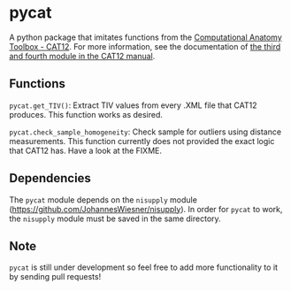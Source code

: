# pycat

A python package that imitates functions from the [Computational Anatomy Toolbox - CAT12](http://www.neuro.uni-jena.de/cat/).
For more information, see the documentation of [the third and fourth module in the CAT12 manual](http://www.neuro.uni-jena.de/cat12/CAT12-Manual.pdf).

## Functions

`pycat.get_TIV()`: Extract TIV values from every .XML file that CAT12 produces. This function works as desired.

`pycat.check_sample_homogeneity`: Check sample for outliers  using distance measurements. This function currently does not provided the exact logic that CAT12 has. Have a look at the FIXME.

## Dependencies

The `pycat` module depends on the `nisupply` module (https://github.com/JohannesWiesner/nisupply). In order for `pycat` to work, the `nisupply` module must be saved in the same directory.

## Note
`pycat` is still under development so feel free to add more functionality to it by sending pull requests!